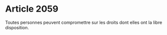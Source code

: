 # Article 2059

Toutes personnes peuvent compromettre sur les droits dont elles ont la libre disposition.